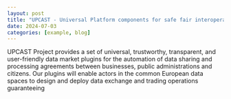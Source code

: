 ```yaml
---
layout: post
title: "UPCAST - Universal Platform components for safe fair interoperable data exchange, monetistation and Trading"
date: 2024-07-03
categories: [example, blog]
---
```


UPCAST Project provides a set of universal, trustworthy, transparent, and user-friendly data market plugins for the automation of data sharing and processing agreements between businesses, public administrations and citizens. Our plugins will enable actors in the common European data spaces to design and deploy data exchange and trading operations guaranteeing
